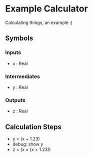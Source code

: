 # Example Calculator
Calculating things, an example :)

## Symbols

### Inputs

* x : Real

### Intermediates

* y : Real

### Outputs

* z : Real

## Calculation Steps

* y = (x + 1.23)
* debug: show y
* z = (x × (x + 1.23))

